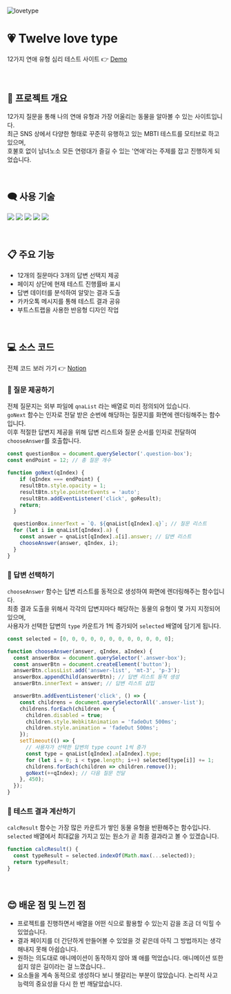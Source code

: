 ![lovetype](https://user-images.githubusercontent.com/110226567/213995722-33844b26-07e0-4baa-be32-4e5fe0f44eb1.png)

# 💗 Twelve love type

12가지 연애 유형 심리 테스트 사이트 👉 [Demo](https://imjone.github.io/twelvelovetype/)

<br />

## 📢 프로젝트 개요

12가지 질문을 통해 나의 연애 유형과 가장 어울리는 동물을 알아볼 수 있는 사이트입니다.<br />
최근 SNS 상에서 다양한 형태로 꾸준히 유행하고 있는 MBTI 테스트를 모티브로 하고 있으며,<br />
호불호 없이 남녀노소 모든 연령대가 즐길 수 있는 '연애'라는 주제를 잡고 진행하게 되었습니다.

<br />

## 🗨️ 사용 기술

<p>
  <img src="https://img.shields.io/badge/HTML-E34F26?style=flat-square&logo=HTML5&logoColor=white"/>
  <img src="https://img.shields.io/badge/CSS-1572B6?style=flat-square&logo=CSS3&logoColor=white"/>
  <img src="https://img.shields.io/badge/JavaScript-f7df1e?style=flat-square&logo=JavaScript&logoColor=white"/>
  <img src="https://img.shields.io/badge/Bootstrap-7952B3?style=flat-square&logo=Bootstrap&logoColor=white"/>
  <img src="https://img.shields.io/badge/Kakao Share API-FFCD00?style=flat-square&logo=KakaoTalk&logoColor=black"/>
</p>

<br />

## 📋 주요 기능

- 12개의 질문마다 3개의 답변 선택지 제공
- 페이지 상단에 현재 테스트 진행률바 표시
- 답변 데이터를 분석하여 알맞는 결과 도출
- 카카오톡 메시지를 통해 테스트 결과 공유
- 부트스트랩을 사용한 반응형 디자인 작업

<br />

## 💻 소스 코드

전체 코드 보러 가기 👉 [Notion](https://imjone.notion.site/Twelve-love-type-1889c7cd3b084a5ba8196bf05de98ffb)

### 📍 질문 제공하기

전체 질문지는 외부 파일에 `qnaList` 라는 배열로 미리 정의되어 있습니다.<br />
`goNext` 함수는 인자로 전달 받은 순번에 해당하는 질문지를 화면에 렌더링해주는 함수입니다.<br />
이후 적절한 답변지 제공을 위해 답변 리스트와 질문 순서를 인자로 전달하여 `chooseAnswer`를 호출합니다.

```javascript
const questionBox = document.querySelector('.question-box');
const endPoint = 12; // 총 질문 개수

function goNext(qIndex) {
	if (qIndex === endPoint) {
    resultBtn.style.opacity = 1;
    resultBtn.style.pointerEvents = 'auto';
    resultBtn.addEventListener('click', goResult);
    return;
  }

  questionBox.innerText = `Q. ${qnaList[qIndex].q}`; // 질문 리스트
  for (let i in qnaList[qIndex].a) {
    const answer = qnaList[qIndex].a[i].answer; // 답변 리스트
    chooseAnswer(answer, qIndex, i);
  }
}
```

### 📍 답변 선택하기

`chooseAnswer` 함수는 답변 리스트를 동적으로 생성하여 화면에 렌더링해주는 함수입니다.<br />
최종 결과 도출을 위해서 각각의 답변지마다 해당하는 동물의 유형이 몇 가지 지정되어 있으며,<br />
사용자가 선택한 답변의 `type` 카운트가 1씩 증가되어 `selected` 배열에 담기게 됩니다.

```javascript
const selected = [0, 0, 0, 0, 0, 0, 0, 0, 0, 0, 0, 0];

function chooseAnswer(answer, qIndex, aIndex) {
  const answerBox = document.querySelector('.answer-box');
  const answerBtn = document.createElement('button');
  answerBtn.classList.add('answer-list', 'mt-3', 'p-3');
  answerBox.appendChild(answerBtn); // 답변 리스트 동적 생성
  answerBtn.innerText = answer; // 답변 리스트 삽입

  answerBtn.addEventListener('click', () => {
    const childrens = document.querySelectorAll('.answer-list');
    childrens.forEach(children => {
      children.disabled = true;
      children.style.WebkitAnimation = 'fadeOut 500ms';
      children.style.animation = 'fadeOut 500ms';
    });
    setTimeout(() => {
      // 사용자가 선택한 답변의 type count 1씩 증가
      const type = qnaList[qIndex].a[aIndex].type;
      for (let i = 0; i < type.length; i++) selected[type[i]] += 1;
      childrens.forEach(children => children.remove());
      goNext(++qIndex); // 다음 질문 전달
    }, 450);
  });
}
```

### 📍 테스트 결과 계산하기

`calcResult` 함수는 가장 많은 카운트가 쌓인 동물 유형을 반환해주는 함수입니다.<br />
`selected` 배열에서 최대값을 가지고 있는 원소가 곧 최종 결과라고 볼 수 있겠습니다.

```javascript
function calcResult() {
  const typeResult = selected.indexOf(Math.max(...selected));
  return typeResult;
}
```

<br />

## 😊 배운 점 및 느낀 점

- 프로젝트를 진행하면서 배열을 어떤 식으로 활용할 수 있는지 감을 조금 더 익힐 수 있었습니다.
- 결과 페이지를 더 간단하게 만들어볼 수 있었을 것 같은데 아직 그 방법까지는 생각해내지 못해 아쉽습니다.
- 원하는 의도대로 애니메이션이 동작하지 않아 꽤 애를 먹었습니다. 애니메이션 또한 쉽지 않은 길이라는 걸 느꼈습니다..
- 요소들을 계속 동적으로 생성하다 보니 헷갈리는 부분이 많았습니다. 논리적 사고 능력의 중요성을 다시 한 번 깨달았습니다.
